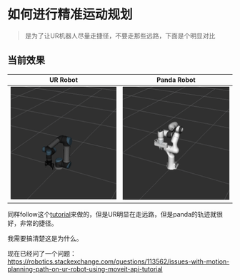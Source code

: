 # 如何进行精准运动规划
> 是为了让UR机器人尽量走捷径，不要走那些远路，下面是个明显对比

## 当前效果

| UR Robot                        | Panda Robot                        |
| ------------------------------- | ---------------------------------- |
| ![ur](images/ur_robot_move.gif) | ![panda](images/panda_robot_move.gif) |

同样follow这个[tutorial](https://moveit.picknik.ai/main/doc/examples/motion_planning_api/motion_planning_api_tutorial.html)来做的，但是UR明显在走远路，但是panda的轨迹就很好，非常的捷径。

我需要搞清楚这是为什么。

现在已经问了一个问题：https://robotics.stackexchange.com/questions/113562/issues-with-motion-planning-path-on-ur-robot-using-moveit-api-tutorial